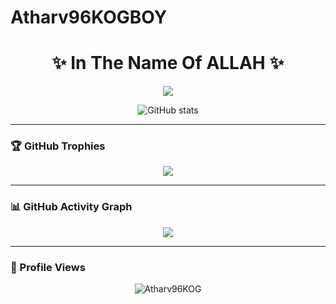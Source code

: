 # Atharv96KOGBOY
<!-- Profile README for https://github.com/Atharv96KOG -->

<h1 align="center">✨ In The Name Of ALLAH ✨</h1>

<p align="center">
  <img src="https://readme-typing-svg.herokuapp.com/?lines=Open-Source+Ent&center=true&color=BE00F7&width=400&height=45&font=Fira+Code" />
</p>

<p align="center">
  <img src="https://github-readme-stats.vercel.app/api?username=Atharv96KOG&show_icons=true&theme=dark&hide_title=true" alt="GitHub stats" />
</p>

---

### 🏆 GitHub Trophies

<p align="center">
  <img src="https://github-profile-trophy.vercel.app/?username=Atharv96KOG&theme=darkhub&title=Followers,Stars,Commit,Repositories,Issues,PullRequest,Reviews,Experience" />
</p>

---

### 📊 GitHub Activity Graph

<p align="center">
  <img src="https://github-readme-activity-graph.cyclic.app/graph?username=Atharv96KOG&theme=react-dark" />
</p>

---

### 👀 Profile Views

<p align="center">
  <img src="https://komarev.com/ghpvc/?username=Atharv96KOG&label=Profile%20views&color=0e75b6&style=flat" alt="Atharv96KOG" />
</p>
